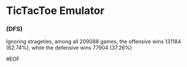 # TicTacToe Emulator
### (DFS)
Ignoring strageties, among all 209088 games, the offensive wins 131184 (62.74%), while the defensive wins 77904 (37.26%)

#EOF

